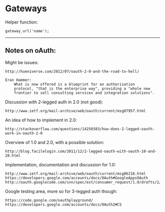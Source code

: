 
# Gateways

Helper function:

	gateway_url('name');

---

## Notes on oAuth:

Might be issues:

	http://hueniverse.com/2012/07/oauth-2-0-and-the-road-to-hell/

	Eran Hammer:
		What is now offered is a blueprint for an authorisation
		protocol, "that is the enterprise way", providing a "whole new
		frontier to sell consulting services and integration solutions".

Discussion with 2-legged auth in 2.0 (not good):

	http://www.ietf.org/mail-archive/web/oauth/current/msg07957.html

An idea of how to implement in 2.0:

	http://stackoverflow.com/questions/14250383/how-does-2-legged-oauth-work-in-oauth-2-0

Overview of 1.0 and 2.0, with a possible solution:

	http://blog.facilelogin.com/2011/12/2-legged-oauth-with-oauth-10-and-20.html

Implementation, documentation and discussion for 1.0:

	http://www.ietf.org/mail-archive/web/oauth/current/msg06218.html
	https://developers.google.com/accounts/docs/OAuth#GoogleAppsOAuth
	http://oauth.googlecode.com/svn/spec/ext/consumer_request/1.0/drafts/2/spec.html

Google testing area, more so for 3-legged auth though:

	https://code.google.com/oauthplayground/
	https://developers.google.com/accounts/docs/OAuth2#CS
